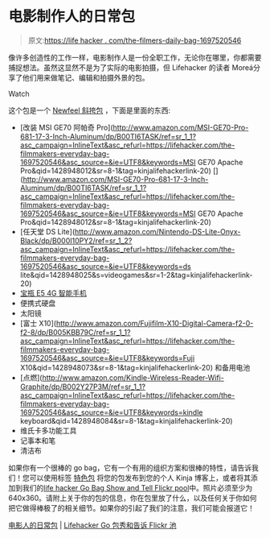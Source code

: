 # 电影制作人的日常包

> 原文:[https://life hacker . com/the-filmers-daily-bag-1697520546](https://lifehacker.com/the-filmmakers-everyday-bag-1697520546)

像许多创造性的工作一样，电影制作人是一份全职工作，无论你在哪里，你都需要捕捉想法。虽然这显然不是为了实际的电影拍摄，但 Lifehacker 的读者 Moreá分享了他们用来做笔记、编辑和拍摄外景的包。

Watch

这个包是一个 [Newfeel 斜挎包](http://www.newfeel.com/en/products/backenger-bag) ，下面是里面的东西:

*   [改装 MSI GE70 阿帕奇 Pro](http://www.amazon.com/MSI-GE70-Pro-681-17-3-Inch-Aluminum/dp/B00TI6TASK/ref=sr_1_1?asc_campaign=InlineText&asc_refurl=https://lifehacker.com/the-filmmakers-everyday-bag-1697520546&asc_source=&ie=UTF8&keywords=MSI GE70 Apache Pro&qid=1428948012&sr=8-1&tag=kinjalifehackerlink-20)
    [](http://www.amazon.com/MSI-GE70-Pro-681-17-3-Inch-Aluminum/dp/B00TI6TASK/ref=sr_1_1?asc_campaign=InlineText&asc_refurl=https://lifehacker.com/the-filmmakers-everyday-bag-1697520546&asc_source=&ie=UTF8&keywords=MSI GE70 Apache Pro&qid=1428948012&sr=8-1&tag=kinjalifehackerlink-20)
*   [任天堂 DS Lite](http://www.amazon.com/Nintendo-DS-Lite-Onyx-Black/dp/B000I10PY2/ref=sr_1_2?asc_campaign=InlineText&asc_refurl=https://lifehacker.com/the-filmmakers-everyday-bag-1697520546&asc_source=&ie=UTF8&keywords=ds lite&qid=1428948025&s=videogames&sr=1-2&tag=kinjalifehackerlink-20)
*   [宝瓶 E5 4G 智能手机](http://www.bq.com/gb/products/aquaris-e5-4g.html)
*   便携式硬盘
*   太阳镜
*   [富士 X10](http://www.amazon.com/Fujifilm-X10-Digital-Camera-f2-0-f2-8/dp/B005KBB79C/ref=sr_1_1?asc_campaign=InlineText&asc_refurl=https://lifehacker.com/the-filmmakers-everyday-bag-1697520546&asc_source=&ie=UTF8&keywords=Fuji X10&qid=1428948073&sr=8-1&tag=kinjalifehackerlink-20) 和备用电池
*   [点燃](http://www.amazon.com/Kindle-Wireless-Reader-Wifi-Graphite/dp/B002Y27P3M/ref=sr_1_1?asc_campaign=InlineText&asc_refurl=https://lifehacker.com/the-filmmakers-everyday-bag-1697520546&asc_source=&ie=UTF8&keywords=kindle keyboard&qid=1428948084&sr=8-1&tag=kinjalifehackerlink-20)
*   维氏卡多功能工具
*   记事本和笔
*   清洁布

如果你有一个很棒的 go bag，它有一个有用的组织方案和很棒的特性，请告诉我们！您可以使用标签 [特色包](http://kinja.com/tag/featured-bag) 将您的包发布到您的个人 Kinja 博客上，或者将其添加到我们的[life hacker Go Bag Show and Tell Flickr pool](http://www.flickr.com/groups/2301352@N21)中。照片必须至少为 640x360。请附上关于你的包的信息，你在包里放了什么，以及任何关于你如何把它做得棒极了的相关细节。如果你的引起了我们的注意，我们可能会报道它！

[电影人的日常包](https://www.flickr.com/photos/sombrasdeseptiembre/17029198485/in/pool-2301352@N21) | [Lifehacker Go 包秀和告诉 Flickr 池](http://www.flickr.com/groups/2301352@N21)
